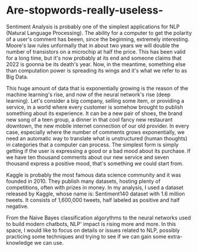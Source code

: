 # Are-stopwords-really-useless-


Sentiment Analysis is probably one of the simplest applications for NLP (Natural Language Processing). The ability for a computer to get the polarity of a user's comment has beeen, since the beginning, extremely interesting. Moore's law rules unformally that in about two years we will double the number of transistors on a microchip at half the price. This has been valid for a long time, but it's now probably at its end and someone claims that 2022 is goonna be its death's year. Now, in the meantime, something else than computation power is spreading its wings and it's what we refer to as Big Data.

This huge amount of data that is exponentially growing is the reason of the machine learning's rise, and now of the neural network's rise (deep learning). Let's consider a big company, selling some item, or providing a service, in a world where every customer is somehow brought to publish something about its experience. It can be a new pair of shoes, the brand new song of a teen group, a dinner in that cool fancy new restaurant downtown, the new mobile internet connection of our old provider. In every case, especially where the number of comments grows exponentially, we need an automatic way to translate what is unstructured (human thoughts) in categories that a computer can process. The simplest form is simply getting if the user is expressing a good or a bad mood about its purchase. If we have ten thousand comments about our new service and seven thousand express a positive mood, that's something we could start from.

Kaggle is probably the most famous data science community and it was founded in 2010. They publish many datasets, hosting plenty of competitions, often with prizes in money. In my analysis, I used a dataset released by Kaggle, whose name is: Sentiment140 dataset with 1.6 million tweets. It consists of 1,600,000 tweets, half labeled as positive and half negative.

From the Naive Bayes classification algorythms to the neural networks used to build modern chatbots, NLP' impact is rising more and more. In this space, I would like to focus on details or issues related to NLP, possibly practicing some techniques and trying to see if we can gain some extra-knowledge we can use.
